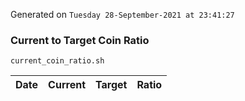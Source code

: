 Generated on `Tuesday 28-September-2021 at 23:41:27`

### Current to Target Coin Ratio
`current_coin_ratio.sh`

Date|Current|Target|Ratio
---|---|---|---
